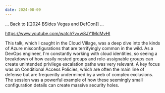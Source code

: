 ```yaml
---
date: 2024-08-09
---
```


... Back to [[2024 BSides Vegas and DefCon]] ...


https://www.youtube.com/watch?v=w8JY1McMvHI

This talk, which I caught in the Cloud Village, was a deep dive into the kinds of Azure misconfigurations that are terrifyingly common in the wild. As a DevOps engineer, I'm constantly working with cloud identities, so seeing a breakdown of how easily nested groups and role-assignable groups can create unintended privilege escalation paths was very relevant. A key focus was on Conditional Access Policies, which are often the main line of defense but are frequently undermined by a web of complex exclusions. The session was a powerful example of how these seemingly small configuration details can create massive security holes.
